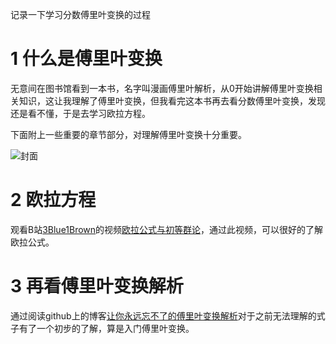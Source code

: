 记录一下学习分数傅里叶变换的过程

# 1 什么是傅里叶变换

无意间在图书馆看到一本书，名字叫漫画傅里叶解析，从0开始讲解傅里叶变换相关知识，这让我理解了傅里叶变换，但我看完这本书再去看分数傅里叶变换，发现还是看不懂，于是去学习欧拉方程。

下面附上一些重要的章节部分，对理解傅里叶变换十分重要。

![封面](C:\Users\StarUIO\Desktop\封面.jpg)

# 2 欧拉方程

 观看B站[3Blue1Brown](https://space.bilibili.com/88461692)的视频[欧拉公式与初等群论](https://www.bilibili.com/video/BV1fx41187tZ/?spm_id_from=333.337.search-card.all.click&vd_source=bc1b7e78b25ff706e510f81dc709171c)，通过此视频，可以很好的了解欧拉公式。

# 3 再看傅里叶变换解析

通过阅读github上的博客[让你永远忘不了的傅里叶变换解析](https://charlesliuyx.github.io/2018/02/18/%E3%80%90%E7%9B%B4%E8%A7%82%E8%AF%A6%E8%A7%A3%E3%80%91%E8%AE%A9%E4%BD%A0%E6%B0%B8%E8%BF%9C%E5%BF%98%E4%B8%8D%E4%BA%86%E7%9A%84%E5%82%85%E9%87%8C%E5%8F%B6%E5%8F%98%E6%8D%A2%E8%A7%A3%E6%9E%90/)对于之前无法理解的式子有了一个初步的了解，算是入门傅里叶变换。